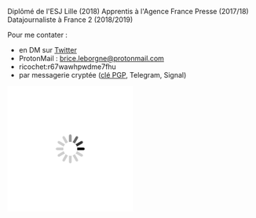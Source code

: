 Diplômé de l'ESJ Lille (2018)
Apprentis à l'Agence France Presse (2017/18)
Datajournaliste à France 2 (2018/2019)

Pour me contater : 
- en DM sur [Twitter](http://www.twitter.com/BriceLeBorgne)
- ProtonMail : brice.leborgne@protonmail.com
- ricochet:r67wawhpwdme7fhu
- par messagerie cryptée ([clé PGP](/files/Brice_Le_Borgne_pub.asc), Telegram, Signal)


![](/files/loading.gif)
